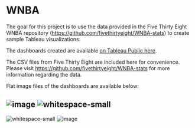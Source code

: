 # WNBA

The goal for this project is to use the data provided in the Five Thirty Eight WNBA repository (https://github.com/fivethirtyeight/WNBA-stats) to create sample Tableau visualizations.

The dashboards created are available <a href="https://public.tableau.com/app/profile/david1924/viz/WNBAStats_16911096544620/TopHistoricalPlayerStats">on Tableau Public here</a>.

The CSV files from Five Thirty Eight are included here for convenience. Please visit https://github.com/fivethirtyeight/WNBA-stats for more information regarding the data.

Flat image files of the dashboards are available below:

![image](https://github.com/d-wiltshire/WNBA/assets/100863488/d74b6b1f-7690-4c53-ab45-22d78aedcf95)
![whitespace-small](https://github.com/d-wiltshire/WNBA/assets/100863488/7222d04a-b341-4c6c-92a6-d255dab4a3bb)
---
![whitespace-small](https://github.com/d-wiltshire/WNBA/assets/100863488/7222d04a-b341-4c6c-92a6-d255dab4a3bb)
![image](https://github.com/d-wiltshire/WNBA/assets/100863488/f9b56fe0-b2f0-49af-bbbc-177a5fe532f6)


